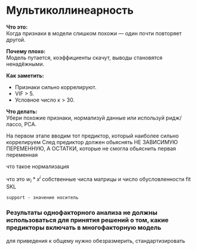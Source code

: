 # Мультиколлинеарность

**Что это:**  
Когда признаки в модели слишком похожи — один почти повторяет другой.

**Почему плохо:**  
Модель путается, коэффициенты скачут, выводы становятся ненадёжными.

**Как заметить:**  
- Признаки сильно коррелируют.  
- VIF > 5.  
- Условное число κ > 30.

**Что делать:**  
Убери похожие признаки, нормализуй данные или используй ридж/лассо, PCA.



На первом этапе вводим тот предиктор, который наиболее сильно коррелируем 
След предиктор должен обьяснять НЕ ЗАВИСИМУЮ ПЕРЕМЕННУЮ, А ОСТАТКИ, которые не смогла обьяснить первая переменная


что такое нормализация

что это
	$w_i*x^i$
	собственные числа матрицы и число обусловленности
	fit SKL

	support - значение носитель

### Результаты однофакторного анализа не должны использоваться для принятия решений о том, какие предикторы включать в многофакторную модель


для приведения к общему нужно обезразмерить, стандартизировать

